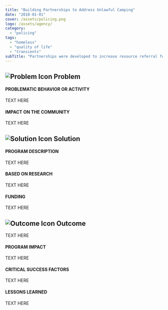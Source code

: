 ```yaml
---
title: "Building Partnerships to Address Unlawful Camping" 
date: "2018-01-01"
cover: /assets/policing.png
logo: /assets/agency/
category:
  - "policing"
tags:
  - "homeless"
  - "quality of life"
  - "transients"
subTitle: "Partnerships were developed to increase resource referral for and communication with the homeless community and address the concerns associated with illegal camps. "
---
```

## ![Problem Icon](https://github.com/google/material-design-icons/raw/master/alert/1x_web/ic_error_outline_black_48dp.png "Problem") Problem

#### PROBLEMATIC BEHAVIOR OR ACTIVITY

TEXT HERE

#### IMPACT ON THE COMMUNITY

TEXT HERE

## ![Solution Icon](https://github.com/google/material-design-icons/raw/master/action/1x_web/ic_lightbulb_outline_black_48dp.png "Solution") Solution

#### PROGRAM DESCRIPTION

TEXT HERE

#### BASED ON RESEARCH

TEXT HERE

#### FUNDING

TEXT HERE

## ![Outcome Icon](https://github.com/google/material-design-icons/raw/master/action/1x_web/ic_view_list_black_48dp.png "Outcome") Outcome

TEXT HERE

#### PROGRAM IMPACT

TEXT HERE

#### CRITICAL SUCCESS FACTORS

TEXT HERE

#### LESSONS LEARNED

TEXT HERE
